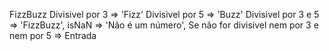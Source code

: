 FizzBuzz
Divisivel por 3 => 'Fizz'
Divisivel por 5 => 'Buzz'
Divisivel por 3 e 5 => 'FizzBuzz',
isNaN => 'Não é um número',
Se não for divisivel nem por 3 e nem por 5 => Entrada
